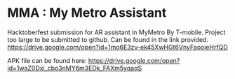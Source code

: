 # MMA : My Metro Assistant
Hacktoberfest submission for AR assistant in MyMetro By T-mobile.
Project too large to be submitted to github. 
Can be found in the link provided.
https://drive.google.com/open?id=1mo6E3zv-ek45XwHGt6VnyFaooieHrfQD

APK file can be found here:
https://drive.google.com/open?id=1waZ0Dxi_cbo3nMY6m3EDk_FAXm5yqaqS
